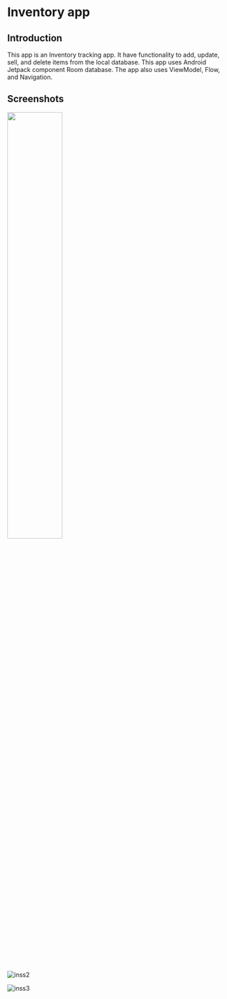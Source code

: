 Inventory app
==================================

Introduction
------------

This app is an Inventory tracking app. It have functionality to add, update, sell, and delete items from the local database.
This app uses Android Jetpack component Room database.
The app also uses ViewModel, Flow, and Navigation.

Screenshots
-----------
<img src="https://github.com/gh-shujauddin/InventoryApp/assets/73093103/9994984e-b34a-4e61-9a2f-11ccd5fc4567" width="50%">

![inss2](https://github.com/gh-shujauddin/InventoryApp/assets/73093103/ba311b2a-cf29-48bb-ac66-26cbe7cedfc0)

![inss3](https://github.com/gh-shujauddin/InventoryApp/assets/73093103/5e40bc1f-e912-46fb-ae1c-88591be252be)
